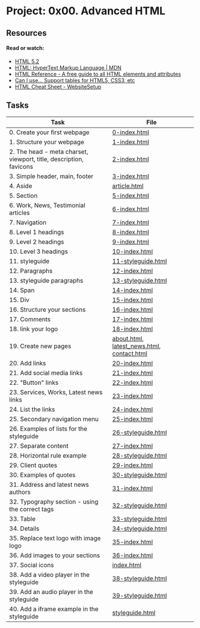 # Project: 0x00. Advanced HTML

## Resources

#### Read or watch:

* [HTML 5.2](https://intranet.alxswe.com/rltoken/3ZeSykXeV9rQhzFiW5GHcg)
* [HTML: HyperText Markup Language | MDN](https://intranet.alxswe.com/rltoken/XWdv6hMca_9jks7PN2gsbA)
* [HTML Reference - A free guide to all HTML elements and attributes](https://intranet.alxswe.com/rltoken/H59e408ohxV9x_tYOWSxvg)
* [Can I use... Support tables for HTML5, CSS3, etc](https://intranet.alxswe.com/rltoken/u6RvQ_45Xpw82Awl82NZcg)
* [HTML Cheat Sheet - WebsiteSetup](https://intranet.alxswe.com/rltoken/6SV9Z98vlb8iehxHnl9YJg)
## Tasks

| Task | File |
| ---- | ---- |
| 0. Create your first webpage | [0-index.html](./0-index.html) |
| 1. Structure your webpage | [1-index.html](./1-index.html) |
| 2. The head - meta charset, viewport, title, description, favicons | [2-index.html](./2-index.html) |
| 3. Simple header, main, footer | [3-index.html](./3-index.html) |
| 4. Aside | [article.html](./article.html) |
| 5. Section | [5-index.html](./5-index.html) |
| 6. Work, News, Testimonial articles | [6-index.html](./6-index.html) |
| 7. Navigation | [7-index.html](./7-index.html) |
| 8. Level 1 headings | [8-index.html](./8-index.html) |
| 9. Level 2 headings | [9-index.html](./9-index.html) |
| 10. Level 3 headings | [10-index.html](./10-index.html) |
| 11. styleguide | [11-styleguide.html](./11-styleguide.html) |
| 12. Paragraphs | [12-index.html](./12-index.html) |
| 13. styleguide paragraphs | [13-styleguide.html](./13-styleguide.html) |
| 14. Span | [14-index.html](./14-index.html) |
| 15. Div | [15-index.html](./15-index.html) |
| 16. Structure your sections | [16-index.html](./16-index.html) |
| 17. Comments | [17-index.html](./17-index.html) |
| 18. link your logo | [18-index.html](./18-index.html) |
| 19. Create new pages | [about.html](./about.html), [latest_news.html](./latest_news.html), [contact.html](./contact.html) |
| 20. Add links | [20-index.html](./20-index.html) |
| 21. Add social media links | [21-index.html](./21-index.html) |
| 22. "Button" links | [22-index.html](./22-index.html) |
| 23. Services, Works, Latest news links | [23-index.html](./23-index.html) |
| 24. List the links | [24-index.html](./24-index.html) |
| 25. Secondary navigation menu | [25-index.html](./25-index.html) |
| 26. Examples of lists for the styleguide | [26-styleguide.html](./26-styleguide.html) |
| 27. Separate content | [27-index.html](./27-index.html) |
| 28. Horizontal rule example | [28-styleguide.html](./28-styleguide.html) |
| 29. Client quotes | [29-index.html](./29-index.html) |
| 30. Examples of quotes | [30-styleguide.html](./30-styleguide.html) |
| 31. Address and latest news authors | [31-index.html](./31-index.html) |
| 32. Typography section - using the correct tags | [32-styleguide.html](./32-styleguide.html) |
| 33. Table | [33-styleguide.html](./33-styleguide.html) |
| 34. Details | [34-styleguide.html](./34-styleguide.html) |
| 35. Replace text logo with image logo | [35-index.html](./35-index.html) |
| 36. Add images to your sections | [36-index.html](./36-index.html) |
| 37. Social icons | [index.html](./index.html) |
| 38. Add a video player in the styleguide | [38-styleguide.html](./38-styleguide.html) |
| 39. Add an audio player in the styleguide | [39-styleguide.html](./39-styleguide.html) |
| 40. Add a iframe example in the styleguide | [styleguide.html](./styleguide.html) |
